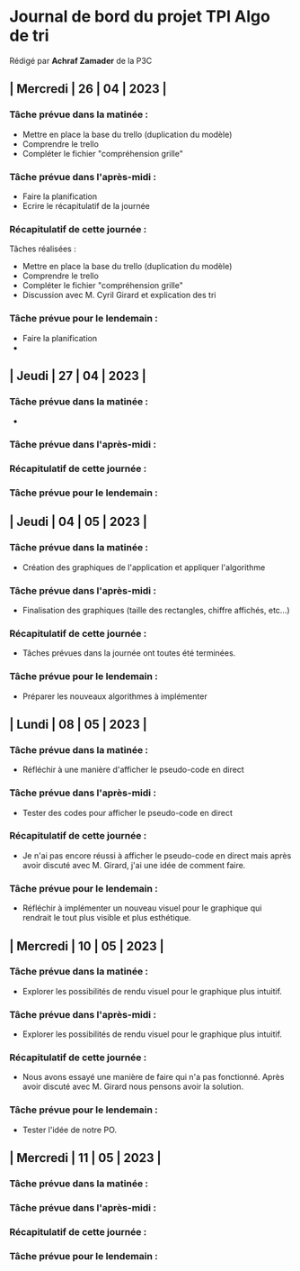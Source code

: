 # Journal de bord du projet TPI Algo de tri


Rédigé par **Achraf Zamader** de la P3C

## | Mercredi | 26 | 04 | 2023 | 
### Tâche prévue dans la matinée : <br>
- Mettre en place la base du trello (duplication du modèle)
- Comprendre le trello
- Compléter le fichier "compréhension grille"

### Tâche prévue dans l'après-midi : <br>
- Faire la planification
- Ecrire le récapitulatif de la journée

### Récapitulatif de cette journée :
Tâches réalisées :
- Mettre en place la base du trello (duplication du modèle)
- Comprendre le trello
- Compléter le fichier "compréhension grille"
- Discussion avec M. Cyril Girard et explication des tri
### Tâche prévue pour le lendemain :
- Faire la planification
- 

## | Jeudi | 27 | 04 | 2023 |
### Tâche prévue dans la matinée : <br>
- 

### Tâche prévue dans l'après-midi : <br>


### Récapitulatif de cette journée :

### Tâche prévue pour le lendemain :

## | Jeudi | 04 | 05 | 2023 | 
### Tâche prévue dans la matinée : <br>
- Création des graphiques de l'application et appliquer l'algorithme

### Tâche prévue dans l'après-midi : <br>
- Finalisation des graphiques (taille des rectangles, chiffre affichés, etc...)

### Récapitulatif de cette journée :
- Tâches prévues dans la journée ont toutes été terminées.

### Tâche prévue pour le lendemain :
- Préparer les nouveaux algorithmes à implémenter




## | Lundi | 08 | 05 | 2023 | 
### Tâche prévue dans la matinée : <br>
- Réfléchir à une manière d'afficher le pseudo-code en direct

### Tâche prévue dans l'après-midi : <br>
- Tester des codes pour afficher le pseudo-code en direct

### Récapitulatif de cette journée :
- Je n'ai pas encore réussi à afficher le pseudo-code en direct mais après avoir discuté avec M. Girard, j'ai une idée de comment faire.

### Tâche prévue pour le lendemain :
- Réfléchir à implémenter un nouveau visuel pour le graphique qui rendrait le tout plus visible et plus esthétique.



## | Mercredi | 10 | 05 | 2023 | 
### Tâche prévue dans la matinée : <br>
- Explorer les possibilités de rendu visuel pour le graphique plus intuitif.

### Tâche prévue dans l'après-midi : <br>
- Explorer les possibilités de rendu visuel pour le graphique plus intuitif.

### Récapitulatif de cette journée :
- Nous avons essayé une manière de faire qui n'a pas fonctionné. Après avoir discuté avec M. Girard nous pensons avoir la solution.

### Tâche prévue pour le lendemain :
- Tester l'idée de notre PO.


## | Mercredi | 11 | 05 | 2023 | 
### Tâche prévue dans la matinée : <br>


### Tâche prévue dans l'après-midi : <br>


### Récapitulatif de cette journée :


### Tâche prévue pour le lendemain :
